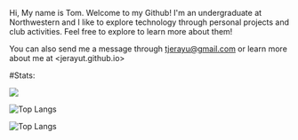 Hi, My name is Tom. Welcome to my Github! I'm an undergraduate at Northwestern and I like to explore technology through personal projects and club activities. Feel free to explore to learn more about them!

You can also send me a message through <tjerayu@gmail.com> or learn more about me at <jerayut.github.io>

#Stats:

<img
  src="https://github-readme-stats.vercel.app/api?username=JerayuT&show_icons=true&theme=gotham&&hide_border=true"
/>

![Top Langs](https://github-readme-streak-stats.herokuapp.com/?user=echavemann&&theme=gotham&&hide_border=true)

![Top Langs](https://github-readme-stats.vercel.app/api/top-langs/?username=JerayuT&layout=compact&theme=gotham&hide_border=true)
